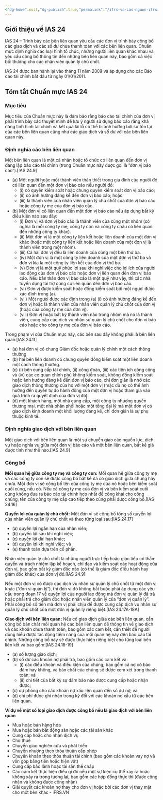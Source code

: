 ```yaml
---
{"dg-home":null,"dg-publish":true,"permalink":"/ifrs-va-ias-nguon-ifrs-org/ias/ias-learning/ias-24-related-party-disclosures-ifrs-vn/","dgPassFrontmatter":true,"noteIcon":""}
---
```


## Giới thiệu về IAS 24


IAS 24 – Trình bày các bên liên quan yêu cầu các đơn vị trình bày công bố các giao dịch và các số dư chưa thanh toán với các bên liên quan. Chuẩn mực định nghĩa các loại hình tổ chức, những người liên quan khác nhau và yêu cầu công bố thông tin đến những bên liên quan này, bao gồm cả việc bồi thường cho các nhân viên quản lý chủ chốt.

IAS 24 được ban hành lại vào tháng 11 năm 2009 và áp dụng cho các Báo cáo tài chính bắt đầu từ ngày 01/01/2011.

## Tóm tắt Chuẩn mực IAS 24

### Mục tiêu

Mục tiêu của Chuẩn mực này là đảm bảo rằng báo cáo tài chính của đơn vị phải trình bày các thuyết minh để lưu ý người sử dụng báo cáo rằng khả năng tình hình tài chính và kết quả lãi lỗ có thể bị ảnh hưởng bởi sự tồn tại của các bên liên quan cũng như các giao dịch và số dư với các bên liên quan này.

### Định nghĩa các bên liên quan

Một bên liên quan là một cá nhân hoặc tổ chức có liên quan đến đơn vị đang lập báo cáo tài chính (trong Chuẩn mực này được gọi là “đơn vị báo cáo”).[IAS 24.9]

- (a) Một người hoặc một thành viên thân thiết trong gia đình của người đó có liên quan đến một đơn vị báo cáo nếu người đó:
    - (i) có quyền kiểm soát hoặc chung quyền kiểm soát đơn vị báo cáo;
    - (ii) có ảnh hưởng đáng kể đến đơn vị báo cáo; hoặc
    - (iii) là thành viên của nhân viên quản lý chủ chốt của đơn vị báo cáo hoặc công ty mẹ của đơn vị báo cáo.
- (b) Một đơn vị có liên quan đến một đơn vị báo cáo nếu áp dụng bất kỳ điều kiện nào sau đây:
    - (i) Đơn vị và đơn vị báo cáo là thành viên của cùng một nhóm (có nghĩa là mỗi công ty mẹ, công ty con và công ty cháu có liên quan đến những công ty khác).
    - (ii) Một đơn vị là một công ty liên kết hoặc liên doanh của một đơn vị khác (hoặc một công ty liên kết hoặc liên doanh của một đơn vị là thành viên trong một nhóm).
    - (iii) Cả hai đơn vị đều là liên doanh của cùng một bên thứ ba.
    - (iv) Một đơn vị là một công ty liên doanh của một đơn vị thứ ba và đơn vị kia là một công ty liên kết của đơn vị thứ ba.
    - (v) Đơn vị là một quỹ phúc lợi sau khi nghỉ việc cho lợi ích của người lao động của đơn vị báo cáo hoặc đơn vị liên quan đến đơn vị báo cáo. Nếu bản thân đơn vị báo cáo là một quỹ như vậy, thì các nhà tuyển dụng tài trợ cũng có liên quan đến đơn vị báo cáo.
    - (vi) Đơn vị được kiểm soát hoặc đồng kiểm soát bởi một người được xác định trong (a).
    - (vii) Một người được xác định trong (a) (i) có ảnh hưởng đáng kể đến đơn vị hoặc là thành viên của nhân viên quản lý chủ chốt của đơn vị (hoặc của công ty mẹ của đơn vị).
    - (viii) Đơn vị hoặc bất kỳ thành viên nào trong nhóm mà nó là thành viên, cung cấp các dịch vụ nhân sự quản lý chủ chốt cho đơn vị báo cáo hoặc cho công ty mẹ của đơn vị báo cáo.

Trong phạm vi của Chuẩn mực này, các bên sau đây không phải là bên liên quan:[IAS 24.11]

- (a) hai đơn vị có chung Giám đốc hoặc quản lý chính một cách thông thường.
- (b) hai bên liên doanh có chung quyền đồng kiểm soát một liên doanh một cách thông thường.
- (c) (i) bên cung cấp tài chính, (ii) công đoàn, (iii) các tiện ích công cộng và (iv) các cơ quan chính phủ không kiểm soát, không đồng kiểm soát hoặc ảnh hưởng đáng kể đến đơn vị báo cáo, chỉ đơn giản là nhờ các giao dịch thông thường của họ với một đơn vị (mặc dù họ có thể ảnh hưởng đến quyền tự do hành động của một đơn vị hoặc tham gia vào quá trình ra quyết định của đơn vị đó).
- (d) một khách hàng, một nhà cung cấp, một công ty nhượng quyền thương mại, một nhà phân phối hoặc một tổng đại lý mà một đơn vị có giao dịch kinh doanh một khối lượng đáng kể, chỉ đơn giản là sự phụ thuộc kinh tế.

### Định nghĩa giao dịch với bên liên quan

Một giao dịch với bên liên quan là một sự chuyển giao các nguồn lực, dịch vụ hoặc nghĩa vụ giữa một đơn vị báo cáo và một bên liên quan, bất kể giá được tính như thế nào.[IAS 24.9]

### Công bố

**Mối quan hệ giữa công ty mẹ và công ty con:** Mối quan hệ giữa công ty mẹ và các công ty con sẽ được công bố bất kể đã có giao dịch giữa chúng hay chưa. Một đơn vị sẽ công bố tên của công ty mẹ của nó hoặc bên kiểm soát cuối cùng, nếu có. Nếu cả công ty mẹ của đơn vị và bên kiểm soát cuối cùng không đưa ra báo cáo tài chính hợp nhất để công khai cho công chúng, tên của công ty mẹ cấp cao tiếp theo cũng phải được công bố.[IAS 24.16]

**Quyền lợi của quản lý chủ chốt:** Một đơn vị sẽ công bố tổng số quyền lợi của nhân viên quản lý chủ chốt và theo từng loại sau:[IAS 24.17]

- (a) quyền lợi ngắn hạn của nhân viên;
- (b) quyền lợi sau khi nghỉ việc;
- (c) quyền lợi dài hạn khác;
- (d) quyền lợi khi nghỉ việc; và
- (e) thanh toán dựa trên cổ phần.

Nhân viên quản lý chủ chốt là những người trực tiếp hoặc gián tiếp có thẩm quyền và trách nhiệm lập kế hoạch, chỉ đạo và kiểm soát các hoạt động của đơn vị, bao gồm bất kỳ giám đốc nào (có thể là giám đốc điều hành hay giám đốc khác) của đơn vị đó.[IAS 24.9]

Nếu một đơn vị có được các dịch vụ nhân sự quản lý chủ chốt từ một đơn vị khác (“đơn vị quản lý”), thì đơn vị đó không bắt buộc phải áp dụng các yêu cầu trong đoạn 17 về quyền lợi của người lao động mà đơn vị quản lý đã trả hoặc phải trả cho giám đốc hoặc nhân viên quản lý của “đơn vị quản lý”. Phải công bố số tiền mà đơn vị phải chịu để được cung cấp dịch vụ nhân sự quản lý chủ chốt của một đơn vị quản lý riêng biệt.[IAS 24.17A-18A]

**Giao dịch với bên liên quan:** Nếu có giao dịch giữa các bên liên quan, cần công bố bản chất mối quan hệ các bên liên quan để thông tin về giao dịch và các khoản chưa thanh toán, bao gồm các cam kết, cần thiết để người dùng hiểu được tác động tiềm năng của mối quan hệ này đến báo cáo tài chính. Những công bố này sẽ được thực hiện riêng biệt cho từng loại bên liên kết và bao gồm:[IAS 24.18-19]

- (a) số lượng giao dịch;
- (b) số dư các khoản nợ phải trả, bao gồm các cam kết và:
    - (i) các điều khoản và điều kiện của chúng, bao gồm cả nợ có bảo đảm hay không, và bản chất của chúng sẽ được xem xét trong thanh toán; và
    - (ii) chi tiết của bất kỳ sự đảm bảo nào được cung cấp hoặc nhận được;
- (c) dự phòng cho các khoản nợ xấu liên quan đến số dư nợ; và
- (d) chi phí được ghi nhận trong kỳ đối với các khoản nợ xấu từ các bên liên quan.

**Ví dụ về một số loại giao dịch được công bố nếu là giao dịch với bên liên quan**

- Mua hoặc bán hàng hóa
- Mua hoặc bán bất động sản hoặc các tài sản khác
- Cung cấp hoặc cho nhận dịch vụ
- Cho thuê
- Chuyển giao nghiên cứu và phát triển
- Chuyển nhượng theo thỏa thuận cấp phép
- Chuyển khoản theo thỏa thuận tài chính (bao gồm các khoản vay nợ và vốn góp bằng tiền hoặc hiện vật)
- Cung cấp bảo lãnh hoặc tài sản thế chấp
- Các cam kết thực hiện điều gì đó nếu một sự kiện cụ thể xảy ra hoặc không xảy ra trong tương lai, bao gồm các hợp đồng thực thi (được công nhận và không được công nhận)
- Giải quyết các khoản nợ thay cho đơn vị hoặc bởi các đơn vị thay mặt cho một bên khác - IFRS.VN